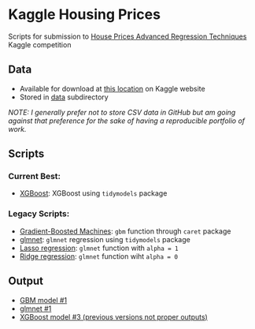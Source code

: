 # Kaggle Housing Prices

Scripts for submission to [House Prices Advanced Regression Techniques](https://www.kaggle.com/c/house-prices-advanced-regression-techniques) Kaggle competition

## Data

* Available for download at [this location](https://www.kaggle.com/c/house-prices-advanced-regression-techniques/data) on Kaggle website
* Stored in [data](data/) subdirectory

*NOTE: I generally prefer not to store CSV data in GitHub but am going against that preference for the sake of having a reproducible portfolio of work.*

## Scripts

### Current Best:
* [XGBoost](tidymodels_xgb.R): XGBoost using `tidymodels` package

### Legacy Scripts:
* [Gradient-Boosted Machines](gbm.R): `gbm` function through `caret` package
* [glmnet](tidymodels_glmnet.R): `glmnet` regression using `tidymodels` package
* [Lasso regression](lasso_regression.R): `glmnet` function with `alpha = 1`
* [Ridge regression](ridge_regression.R): `glmnet` function wiht `alpha = 0`

## Output
* [GBM model #1](output/submission_gbm1.csv)
* [glmnet #1](output/submission_tidymodels_glmnet.csv)
* [XGBoost model #3 (previous versions not proper outputs)](output/submission_tidymodels_xgb3.csv)
